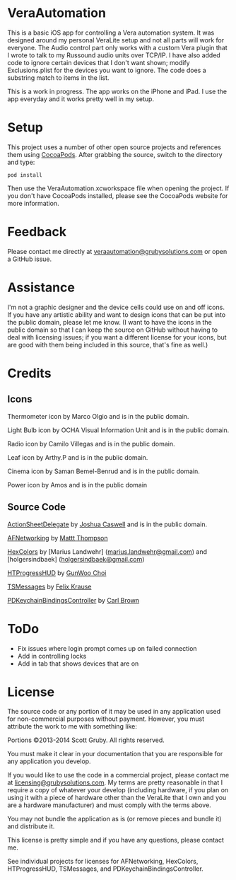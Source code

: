 VeraAutomation
==========

This is a basic iOS app for controlling a Vera automation system. It was designed around my personal VeraLite setup and not all parts will work for everyone. The Audio control part only works with a custom Vera plugin that I wrote to talk to my Russound audio units over TCP/IP. I have also added code to ignore certain devices that I don't want shown; modify Exclusions.plist for the devices you want to ignore. The code does a substring match to items in the list.

This is a work in progress. The app works on the iPhone and iPad. I use the app everyday and it works pretty well in my setup.

Setup
==========
This project uses a number of other open source projects and references them using [CocoaPods](http://www.cocoapods.org/). After grabbing the source, switch to the directory and type:

	pod install
	
Then use the VeraAutomation.xcworkspace file when opening the project. If you don't have CocoaPods installed, please see the CocoaPods website for more information.

Feedback
==========
Please contact me directly at <veraautomation@grubysolutions.com> or open a GitHub issue.

Assistance
==========
I'm not a graphic designer and the device cells could use on and off icons. If you have any artistic ability and want to design icons that can be put into the public domain, please let me know. (I want to have the icons in the public domain so that I can keep the source on GitHub without having to deal with licensing issues; if you want a different license for your icons, but are good with them being included in this source, that's fine as well.)


Credits
==========
Icons
------
Thermometer icon by Marco Olgio and is in the public domain.

Light Bulb icon by OCHA Visual Information Unit and is in the public domain.

Radio icon by Camilo Villegas and is in the public domain.

Leaf icon by Arthy.P and is in the public domain.

Cinema icon by Saman Bemel-Benrud and is in the public domain.

Power icon by Amos and is in the public domain

Source Code
-
[ActionSheetDelegate](https://github.com/woolsweater/ActionSheetDelegate) by [Joshua Caswell](woolsweatersoft@gmail.com) and is in the public domain.

[AFNetworking](https://github.com/AFNetworking/AFNetworking) by [Mattt Thompson](m@mattt.me)

[HexColors](https://github.com/mRs-/HexColors) by [Marius Landwehr] (marius.landwehr@gmail.com) and [holgersindbaek] (holgersindbaek@gmail.com)

[HTProgressHUD](https://github.com/Hardtack/HTProgressHUD) by [GunWoo Choi](6566gun@gmail.com)

[TSMessages](https://github.com/toursprung/TSMessages) by [Felix Krause](krausefx@gmail.com)

[PDKeychainBindingsController](https://github.com/carlbrown/PDKeychainBindingsController) by [Carl Brown](carlb@pdagent.com)

ToDo
==============
* Fix issues where login prompt comes up on failed connection
* Add in controlling locks
* Add in tab that shows devices that are on

License
==========
The source code or any portion of it may be used in any application used for non-commercial purposes without payment. However, you must attribute the work to me with something like:

Portions &copy;2013-2014 Scott Gruby. All rights reserved.
	
You must make it clear in your documentation that you are responsible for any application you develop.

If you would like to use the code in a commercial project, please contact me at <licensing@grubysolutions.com>. My terms are pretty reasonable in that I require a copy of whatever your develop (including hardware, if you plan on using it with a piece of hardware other than the VeraLite that I own and you are a hardware manufacturer) and must comply with the terms above.

You may not bundle the application as is (or remove pieces and bundle it) and distribute it.

This license is pretty simple and if you have any questions, please contact me.


See individual projects for licenses for AFNetworking, HexColors, HTProgressHUD, TSMessages, and PDKeychainBindingsController.